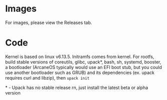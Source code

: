 # Images
For images, please view the Releases tab.
# Code
Kernel is based on linux v6.13.5. Initramfs comes from kernel.
For rootfs, build stable versions of coreutils, glibc, upack*, bash, sh, systemd, booster, a bootloader (ArcaneOS typically would use an EFI boot stub, but you could use another bootloader such as GRUB) and its dependencies (ex. upack requires curl and libzip), then `upack init`

<nohtml>*</nohtml> - Upack has no stable release rn, just install the latest beta or alpha version
